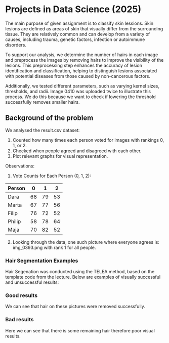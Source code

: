 # Projects in Data Science (2025)

The main purpose of given assignment is to classify skin lessions. Skin lesions are defined as areas of skin that visually differ from the surrounding tissue. They are relatively common and can develop from a variety of causes, including trauma, genetic factors, infection or autoimmune disorders. 

To support our analysis, we determine the number of hairs in each image and preprocess the images by removing hairs to improve the visibility of the lesions. This preprocessing step enhances the accuracy of lesion identification and classification, helping to distinguish lesions associated with potential diseases from those caused by non-cancerous factors.

Additionally, we tested different parameters, such as varying kernel sizes, thresholds, and radii. Image 0410 was uploaded twice to illustrate this process. We do this because we want to check if lowering the threshold successfully removes smaller hairs.

 ## Background of the problem 

We analysed the result.csv dataset:
1. Counted how many times each person voted for images with rankings 0, 1, or 2.
2. Checked when people agreed and disagreed with each other.
3. Plot relevant graphs for visual representation.

Observations:
1. Vote Counts for Each Person (0, 1, 2):

| Person | 0  | 1  | 2  |
|--------|----|----|----|
| Dara   | 68 | 79 | 53 |
| Marta  | 67 | 77 | 56 |
| Filip  | 76 | 72 | 52 |
| Philip | 58 | 78 | 64 |
| Maja   | 70 | 82 | 52 |

2. Looking through the data, one such picture where everyone agrees is:
    img_0393.png with rank 1 for all people.
    



### Hair Segmentation Examples
Hair Segenation was conducted using the TELEA method, based on the template code from the lecture. Below are examples of visually successful and unsuccessful results:



### Good results
We can see that hair on these pictures were removed successfully.

### Bad results
Here we can see that there is some remaining hair therefore poor visual results.








